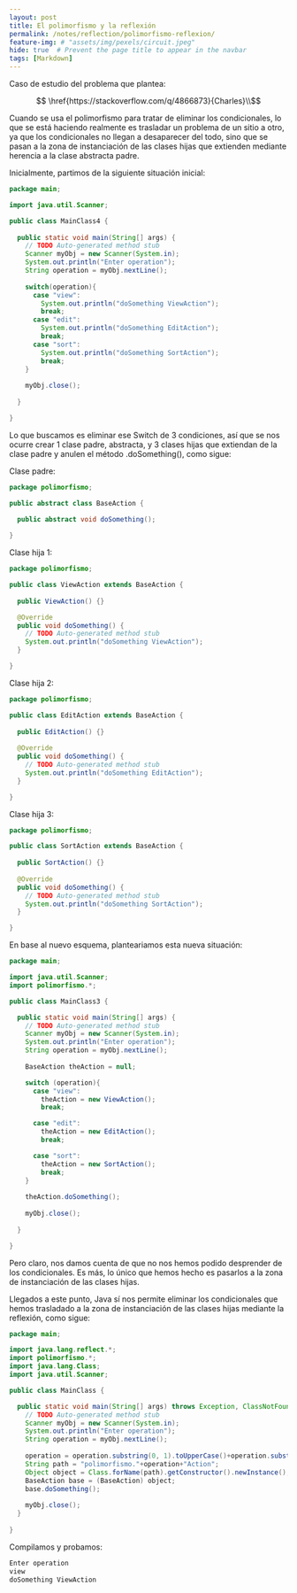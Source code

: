```yaml
---
layout: post
title: El polimorfismo y la reflexión
permalink: /notes/reflection/polimorfismo-reflexion/
feature-img: # "assets/img/pexels/circuit.jpeg"
hide: true  # Prevent the page title to appear in the navbar
tags: [Markdown]
---
```


Caso de estudio del problema que plantea:

$$ \href{https://stackoverflow.com/q/4866873}{Charles}\\$$

Cuando se usa el polimorfismo para tratar de eliminar los condicionales, lo que se está haciendo realmente es trasladar
un problema de un sitio a otro, ya que los condicionales no llegan a desaparecer del todo, sino que se pasan a la zona de instanciación
de las clases hijas que extienden mediante herencia a la clase abstracta padre.

Inicialmente, partimos de la siguiente situación inicial:

```java
package main;

import java.util.Scanner;

public class MainClass4 {
	
  public static void main(String[] args) {
    // TODO Auto-generated method stub
    Scanner myObj = new Scanner(System.in);
    System.out.println("Enter operation");
    String operation = myObj.nextLine();
	    
    switch(operation){
      case "view":
        System.out.println("doSomething ViewAction");
        break;
      case "edit":
        System.out.println("doSomething EditAction");
        break;
      case "sort":
        System.out.println("doSomething SortAction");
        break;
    }
	    
    myObj.close();
	    
  }

}
```

Lo que buscamos es eliminar ese Switch de 3 condiciones, así que se nos ocurre crear 1 clase padre, abstracta, y 3 clases hijas que extiendan de la clase padre y anulen el método .doSomething(), como sigue:

Clase padre:

```java
package polimorfismo;

public abstract class BaseAction {
	
  public abstract void doSomething();

}
```

Clase hija 1:

```java
package polimorfismo;

public class ViewAction extends BaseAction {
	
  public ViewAction() {}

  @Override
  public void doSomething() {
    // TODO Auto-generated method stub
    System.out.println("doSomething ViewAction");
  }

}
```

Clase hija 2:

```java
package polimorfismo;

public class EditAction extends BaseAction {
	
  public EditAction() {}
	
  @Override
  public void doSomething() {
    // TODO Auto-generated method stub
    System.out.println("doSomething EditAction");
  }

}
```

Clase hija 3:

```java
package polimorfismo;

public class SortAction extends BaseAction {
	
  public SortAction() {}
	
  @Override
  public void doSomething() {
    // TODO Auto-generated method stub
    System.out.println("doSomething SortAction");
  }

}
```

En base al nuevo esquema, planteariamos esta nueva situación:

```java
package main;

import java.util.Scanner;
import polimorfismo.*;

public class MainClass3 {

  public static void main(String[] args) {
    // TODO Auto-generated method stub
    Scanner myObj = new Scanner(System.in);
    System.out.println("Enter operation");
    String operation = myObj.nextLine();
		
    BaseAction theAction = null;

    switch (operation){
      case "view":
        theAction = new ViewAction();
        break;

      case "edit":
        theAction = new EditAction();
        break;

      case "sort":
        theAction = new SortAction();
        break;
    }
		
    theAction.doSomething();
		
    myObj.close();
		
  }

}
```

Pero claro, nos damos cuenta de que no nos hemos podido desprender de los condicionales. Es más, lo único que hemos hecho es pasarlos a la zona de instanciación de las clases hijas.

Llegados a este punto, Java sí nos permite eliminar los condicionales que hemos trasladado a la zona de instanciación de las clases hijas
mediante la reflexión, como sigue:

```java
package main;

import java.lang.reflect.*;
import polimorfismo.*;
import java.lang.Class;
import java.util.Scanner;

public class MainClass {

  public static void main(String[] args) throws Exception, ClassNotFoundException, NoSuchMethodException, SecurityException, InstantiationException, IllegalAccessException, IllegalArgumentException, InvocationTargetException {
    // TODO Auto-generated method stub
    Scanner myObj = new Scanner(System.in);
    System.out.println("Enter operation");
    String operation = myObj.nextLine();
	
    operation = operation.substring(0, 1).toUpperCase()+operation.substring(1, operation.length()).toLowerCase();
    String path = "polimorfismo."+operation+"Action";
    Object object = Class.forName(path).getConstructor().newInstance();
    BaseAction base = (BaseAction) object;
    base.doSomething();
	
    myObj.close();
  }
  
}
```

Compilamos y probamos:

```java
Enter operation
view
doSomething ViewAction
```